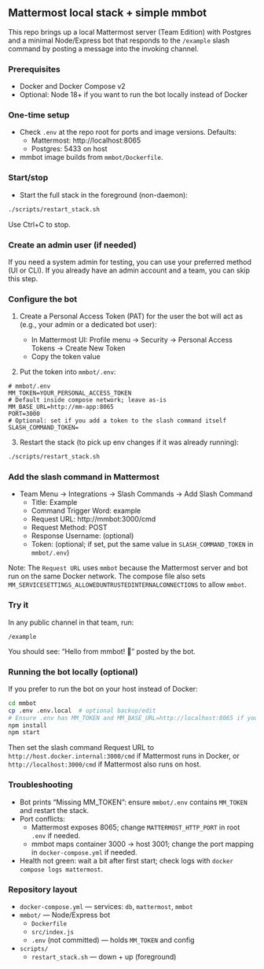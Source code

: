 ## Mattermost local stack + simple mmbot

This repo brings up a local Mattermost server (Team Edition) with Postgres and a minimal Node/Express bot that responds to the `/example` slash command by posting a message into the invoking channel.

### Prerequisites
- Docker and Docker Compose v2
- Optional: Node 18+ if you want to run the bot locally instead of Docker

### One-time setup
- Check `.env` at the repo root for ports and image versions. Defaults:
  - Mattermost: http://localhost:8065
  - Postgres: 5433 on host
- mmbot image builds from `mmbot/Dockerfile`.

### Start/stop
- Start the full stack in the foreground (non-daemon):
```bash
./scripts/restart_stack.sh
```
Use Ctrl+C to stop.

### Create an admin user (if needed)
If you need a system admin for testing, you can use your preferred method (UI or CLI). If you already have an admin account and a team, you can skip this step.

### Configure the bot
1) Create a Personal Access Token (PAT) for the user the bot will act as (e.g., your admin or a dedicated bot user):
   - In Mattermost UI: Profile menu → Security → Personal Access Tokens → Create New Token
   - Copy the token value

2) Put the token into `mmbot/.env`:
```env
# mmbot/.env
MM_TOKEN=YOUR_PERSONAL_ACCESS_TOKEN
# Default inside compose network; leave as-is
MM_BASE_URL=http://mm-app:8065
PORT=3000
# Optional: set if you add a token to the slash command itself
SLASH_COMMAND_TOKEN=
```

3) Restart the stack (to pick up env changes if it was already running):
```bash
./scripts/restart_stack.sh
```

### Add the slash command in Mattermost
- Team Menu → Integrations → Slash Commands → Add Slash Command
  - Title: Example
  - Command Trigger Word: example
  - Request URL: http://mmbot:3000/cmd
  - Request Method: POST
  - Response Username: (optional)
  - Token: (optional; if set, put the same value in `SLASH_COMMAND_TOKEN` in `mmbot/.env`)

Note: The `Request URL` uses `mmbot` because the Mattermost server and bot run on the same Docker network. The compose file also sets `MM_SERVICESETTINGS_ALLOWEDUNTRUSTEDINTERNALCONNECTIONS` to allow `mmbot`.

### Try it
In any public channel in that team, run:
```text
/example
```
You should see: “Hello from mmbot! 👋” posted by the bot.

### Running the bot locally (optional)
If you prefer to run the bot on your host instead of Docker:
```bash
cd mmbot
cp .env .env.local  # optional backup/edit
# Ensure .env has MM_TOKEN and MM_BASE_URL=http://localhost:8065 if your server is on the host
npm install
npm start
```
Then set the slash command Request URL to `http://host.docker.internal:3000/cmd` if Mattermost runs in Docker, or `http://localhost:3000/cmd` if Mattermost also runs on host.

### Troubleshooting
- Bot prints “Missing MM_TOKEN”: ensure `mmbot/.env` contains `MM_TOKEN` and restart the stack.
- Port conflicts:
  - Mattermost exposes 8065; change `MATTERMOST_HTTP_PORT` in root `.env` if needed.
  - mmbot maps container 3000 → host 3001; change the port mapping in `docker-compose.yml` if needed.
- Health not green: wait a bit after first start; check logs with `docker compose logs mattermost`.

### Repository layout
- `docker-compose.yml` — services: `db`, `mattermost`, `mmbot`
- `mmbot/` — Node/Express bot
  - `Dockerfile`
  - `src/index.js`
  - `.env` (not committed) — holds `MM_TOKEN` and config
- `scripts/`
  - `restart_stack.sh` — down + up (foreground)

